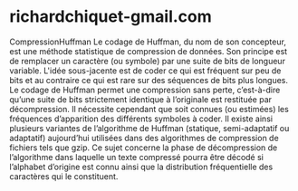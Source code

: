 # richardchiquet-gmail.com
CompressionHuffman
Le codage de Huffman, du nom de son concepteur, est une méthode statistique de compression de
données. Son principe est de remplacer un caractère (ou symbole) par une suite de bits de longueur
variable. L'idée sous-jacente est de coder ce qui est fréquent sur peu de bits et au contraire ce qui est
rare sur des séquences de bits plus longues. Le codage de Huffman permet une compression sans
perte, c’est-à-dire qu’une suite de bits strictement identique à l’originale est restituée par
décompression. Il nécessite cependant que soit connues (ou estimées) les fréquences d’apparition des
différents symboles à coder. Il existe ainsi plusieurs variantes de l’algorithme de Huffman (statique,
semi-adaptatif ou adaptatif) aujourd’hui utilisées dans des algorithmes de compression de fichiers tels
que gzip.
Ce sujet concerne la phase de décompression de l’algorithme dans laquelle un texte compressé pourra
être décodé si l’alphabet d’origine est connu ainsi que la distribution fréquentielle des caractères qui
le constituent.
